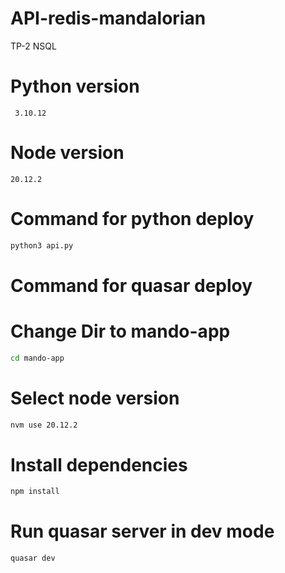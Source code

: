 # API-redis-mandalorian
TP-2 NSQL
# Python version 

```
 3.10.12
```
# Node version 

```
20.12.2
```

# Command for python deploy  
```bash 
python3 api.py
```

# Command for quasar deploy  

# Change Dir to mando-app

```bash 
cd mando-app
```
# Select node version
```bash 
nvm use 20.12.2
```

# Install dependencies
```bash
npm install 
```
# Run quasar server in dev mode
```bash
quasar dev
```

